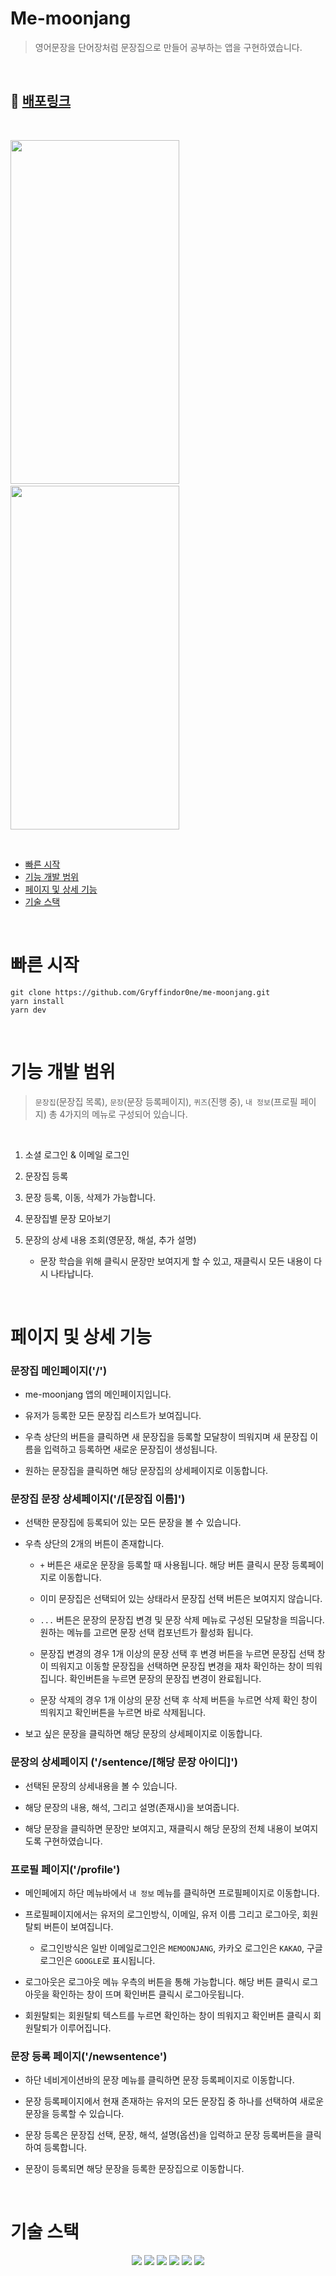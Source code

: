 # Me-moonjang

> 영어문장을 단어장처럼 문장집으로 만들어 공부하는 앱을 구현하였습니다.

<br>

## 🚀 [배포링크](https://me-moonjang.vercel.app/)

<br>

<p>
<img src ="https://user-images.githubusercontent.com/79234473/210736495-32fe577b-2487-40f0-8042-5753266b11ec.gif" width="270" height="550"/>
 &nbsp; &nbsp; &nbsp;
<img src ="https://user-images.githubusercontent.com/79234473/210742125-53a9d30f-146d-4cd2-95fc-e8edf392f109.gif" width="270" height="550"/>
</p>

<br>

- [빠른 시작](#빠른-시작)
- [기능 개발 범위](#기능-개발-범위)
- [페이지 및 상세 기능](#페이지-및-상세-기능)
- [기술 스택](#기술-스택)

<br>

# 빠른 시작

```
git clone https://github.com/Gryffindor0ne/me-moonjang.git
yarn install
yarn dev
```

<br>

# 기능 개발 범위

> `문장집`(문장집 목록), `문장`(문장 등록페이지), `퀴즈`(진행 중), `내 정보`(프로필 페이지) 총 4가지의 메뉴로 구성되어 있습니다.

<br>

1. 소셜 로그인 & 이메일 로그인

2. 문장집 등록

3. 문장 등록, 이동, 삭제가 가능합니다.

4. 문장집별 문장 모아보기

5. 문장의 상세 내용 조회(영문장, 해설, 추가 설명)

   - 문장 학습을 위해 클릭시 문장만 보여지게 할 수 있고, 재클릭시 모든 내용이 다시 나타납니다.

<br>

# 페이지 및 상세 기능

### 문장집 메인페이지('/')

- me-moonjang 앱의 메인페이지입니다.

- 유저가 등록한 모든 문장집 리스트가 보여집니다.

- 우측 상단의 버튼을 클릭하면 새 문장집을 등록할 모달창이 띄워지며 새 문장집 이름을 입력하고 등록하면 새로운 문장집이 생성됩니다.

- 원하는 문장집을 클릭하면 해당 문장집의 상세페이지로 이동합니다.

### 문장집 문장 상세페이지('/[문장집 이름]')

- 선택한 문장집에 등록되어 있는 모든 문장을 볼 수 있습니다.

- 우측 상단의 2개의 버튼이 존재합니다.

  - `+` 버튼은 새로운 문장을 등록할 때 사용됩니다. 해당 버튼 클릭시 문장 등록페이지로 이동합니다.
  - 이미 문장집은 선택되어 있는 상태라서 문장집 선택 버튼은 보여지지 않습니다.

  - `...` 버튼은 문장의 문장집 변경 및 문장 삭제 메뉴로 구성된 모달창을 띄웁니다. 원하는 메뉴를 고르면 문장 선택 컴포넌트가 활성화 됩니다.

  - 문장집 변경의 경우 1개 이상의 문장 선택 후 변경 버튼을 누르면 문장집 선택 창이 띄워지고 이동할 문장집을 선택하면 문장집 변경을 재차 확인하는 창이 띄워집니다. 확인버튼을 누르면 문장의 문장집 변경이 완료됩니다.

  - 문장 삭제의 경우 1개 이상의 문장 선택 후 삭제 버튼을 누르면 삭제 확인 창이 띄워지고 확인버튼을 누르면 바로 삭제됩니다.

- 보고 싶은 문장을 클릭하면 해당 문장의 상세페이지로 이동합니다.

### 문장의 상세페이지 ('/sentence/[해당 문장 아이디]')

- 선택된 문장의 상세내용을 볼 수 있습니다.

- 해당 문장의 내용, 해석, 그리고 설명(존재시)을 보여줍니다.

- 해당 문장을 클릭하면 문장만 보여지고, 재클릭시 해당 문장의 전체 내용이 보여지도록 구현하였습니다.

### 프로필 페이지('/profile')

- 메인페에지 하단 메뉴바에서 `내 정보` 메뉴를 클릭하면 프로필페이지로 이동합니다.

- 프로필페이지에서는 유저의 로그인방식, 이메일, 유저 이름 그리고 로그아웃, 회원탈퇴 버튼이 보여집니다.

  - 로그인방식은 일반 이메일로그인은 `MEMOONJANG`, 카카오 로그인은 `KAKAO`, 구글 로그인은 `GOOGLE`로 표시됩니다.

- 로그아웃은 로그아웃 메뉴 우측의 버튼을 통해 가능합니다. 해당 버튼 클릭시 로그아웃을 확인하는 창이 뜨며 확인버튼 클릭시 로그아웃됩니다.

- 회원탈퇴는 회원탈퇴 텍스트를 누르면 확인하는 창이 띄워지고 확인버튼 클릭시 회원탈퇴가 이루어집니다.

### 문장 등록 페이지('/newsentence')

- 하단 네비게이션바의 문장 메뉴를 클릭하면 문장 등록페이지로 이동합니다.

- 문장 등록페이지에서 현재 존재하는 유저의 모든 문장집 중 하나를 선택하여 새로운 문장을 등록할 수 있습니다.

- 문장 등록은 문장집 선택, 문장, 해석, 설명(옵션)을 입력하고 문장 등록버튼을 클릭하여 등록합니다.

- 문장이 등록되면 해당 문장을 등록한 문장집으로 이동합니다.

<br>

# 기술 스택

<p align='center'>
   <img src="https://img.shields.io/badge/TypeScript-^4.8.4-darkblue?logo=TypeScript"/>
    <img src="https://img.shields.io/badge/NextJS-^13.0.2-black?logo=Next.js"/>
    <img src="https://img.shields.io/badge/React-^18.2.0-blue?logo=React"/>
    <img src="https://img.shields.io/badge/Node.js-v16.15.0-green?logo=Node.js"/>
    <img src="https://img.shields.io/badge/React Query-%5E4.20.4-red?logo=React Query"/>
    <img src="https://img.shields.io/badge/Tailwind CSS-^5.3.5-skyblue?logo=Tailwind CSS"/>
   
</p>

